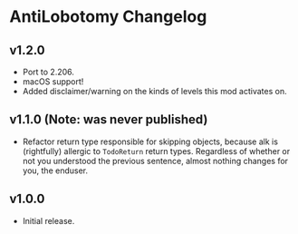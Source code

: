 # AntiLobotomy Changelog
## v1.2.0
- Port to 2.206.
- macOS support!
- Added disclaimer/warning on the kinds of levels this mod activates on.
## v1.1.0 (Note: was never published)
- Refactor return type responsible for skipping objects, because alk is (rightfully) allergic to `TodoReturn` return types. Regardless of whether or not you understood the previous sentence, almost nothing changes for you, the enduser.
## v1.0.0
- Initial release.
